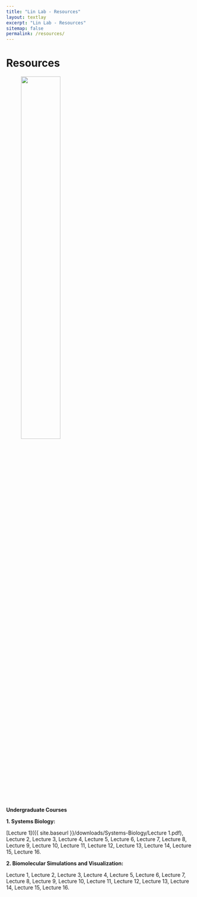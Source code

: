 ```yaml
---
title: "Lin Lab - Resources"
layout: textlay
excerpt: "Lin Lab - Resources"
sitemap: false
permalink: /resources/
---
```


# Resources

<figure>
<img src="{{ site.url }}{{ site.baseurl }}/images/Research/Resources.jpg" width="50%" >
</figure>

<strong>Undergraduate Courses</strong>

<strong>1. Systems Biology:</strong>

[Lecture 1]({{ site.baseurl }}/downloads/Systems-Biology/Lecture 1.pdf), Lecture 2, Lecture 3, Lecture 4, Lecture 5, Lecture 6, Lecture 7, Lecture 8, Lecture 9, Lecture 10, Lecture 11, Lecture 12, Lecture 13, Lecture 14, Lecture 15, Lecture 16.

<strong>2. Biomolecular Simulations and Visualization:</strong>

Lecture 1, Lecture 2, Lecture 3, Lecture 4, Lecture 5, Lecture 6, Lecture 7, Lecture 8, Lecture 9, Lecture 10, Lecture 11, Lecture 12, Lecture 13, Lecture 14, Lecture 15, Lecture 16.
